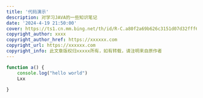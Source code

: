 ```yaml
---
title: '代码演示'
description: 对学习JAVA的一些知识笔记
date: '2024-4-19 21:50:00'
cover: https://ts1.cn.mm.bing.net/th/id/R-C.a80f2a69b626c3151d07d32fff6586fd?rik=mTEuT%2bDx%2bifE5w&riu=http%3a%2f%2fwww.quazero.com%2fuploads%2fallimg%2f140306%2f1-1403061G514.jpg&ehk=WN98t5q0pQOEcAOZND4sGx1Vfcl7dtztV3PwFk8ho%2bI%3d&risl=&pid=ImgRaw&r=0
copyright_author: xxxx
copyright_author_href: https://xxxxxx.com
copyright_url: https://xxxxxx.com
copyright_info: 此文章版权归xxxxx所有，如有转载，请注明来自原作者
---
```


```JavaScript
function a() {
    console.log("hello world")
    Lxx
    
}

```